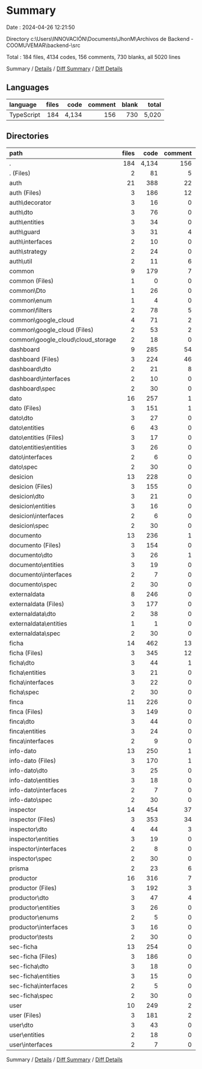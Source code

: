 # Summary

Date : 2024-04-26 12:21:50

Directory c:\\Users\\INNOVACIÓN\\Documents\\JhonM\\Archivos de Backend - COOMUVEMAR\\backend-\\src

Total : 184 files,  4134 codes, 156 comments, 730 blanks, all 5020 lines

Summary / [Details](details.md) / [Diff Summary](diff.md) / [Diff Details](diff-details.md)

## Languages
| language | files | code | comment | blank | total |
| :--- | ---: | ---: | ---: | ---: | ---: |
| TypeScript | 184 | 4,134 | 156 | 730 | 5,020 |

## Directories
| path | files | code | comment | blank | total |
| :--- | ---: | ---: | ---: | ---: | ---: |
| . | 184 | 4,134 | 156 | 730 | 5,020 |
| . (Files) | 2 | 81 | 5 | 6 | 92 |
| auth | 21 | 388 | 22 | 76 | 486 |
| auth (Files) | 3 | 186 | 12 | 28 | 226 |
| auth\\decorator | 3 | 16 | 0 | 4 | 20 |
| auth\\dto | 3 | 76 | 0 | 12 | 88 |
| auth\\entities | 3 | 34 | 0 | 15 | 49 |
| auth\\guard | 3 | 31 | 4 | 6 | 41 |
| auth\\interfaces | 2 | 10 | 0 | 2 | 12 |
| auth\\strategy | 2 | 24 | 0 | 5 | 29 |
| auth\\util | 2 | 11 | 6 | 4 | 21 |
| common | 9 | 179 | 7 | 30 | 216 |
| common (Files) | 1 | 0 | 0 | 1 | 1 |
| common\\Dto | 1 | 26 | 0 | 2 | 28 |
| common\\enum | 1 | 4 | 0 | 1 | 5 |
| common\\filters | 2 | 78 | 5 | 7 | 90 |
| common\\google_cloud | 4 | 71 | 2 | 19 | 92 |
| common\\google_cloud (Files) | 2 | 53 | 2 | 17 | 72 |
| common\\google_cloud\\cloud_storage | 2 | 18 | 0 | 2 | 20 |
| dashboard | 9 | 285 | 54 | 62 | 401 |
| dashboard (Files) | 3 | 224 | 46 | 45 | 315 |
| dashboard\\dto | 2 | 21 | 8 | 6 | 35 |
| dashboard\\interfaces | 2 | 10 | 0 | 1 | 11 |
| dashboard\\spec | 2 | 30 | 0 | 10 | 40 |
| dato | 16 | 257 | 1 | 54 | 312 |
| dato (Files) | 3 | 151 | 1 | 18 | 170 |
| dato\\dto | 3 | 27 | 0 | 6 | 33 |
| dato\\entities | 6 | 43 | 0 | 18 | 61 |
| dato\\entities (Files) | 3 | 17 | 0 | 7 | 24 |
| dato\\entities\\entities | 3 | 26 | 0 | 11 | 37 |
| dato\\interfaces | 2 | 6 | 0 | 2 | 8 |
| dato\\spec | 2 | 30 | 0 | 10 | 40 |
| desicion | 13 | 228 | 0 | 41 | 269 |
| desicion (Files) | 3 | 155 | 0 | 17 | 172 |
| desicion\\dto | 3 | 21 | 0 | 6 | 27 |
| desicion\\entities | 3 | 16 | 0 | 7 | 23 |
| desicion\\interfaces | 2 | 6 | 0 | 1 | 7 |
| desicion\\spec | 2 | 30 | 0 | 10 | 40 |
| documento | 13 | 236 | 1 | 44 | 281 |
| documento (Files) | 3 | 154 | 0 | 17 | 171 |
| documento\\dto | 3 | 26 | 1 | 7 | 34 |
| documento\\entities | 3 | 19 | 0 | 9 | 28 |
| documento\\interfaces | 2 | 7 | 0 | 1 | 8 |
| documento\\spec | 2 | 30 | 0 | 10 | 40 |
| externaldata | 8 | 246 | 0 | 38 | 284 |
| externaldata (Files) | 3 | 177 | 0 | 18 | 195 |
| externaldata\\dto | 2 | 38 | 0 | 9 | 47 |
| externaldata\\entities | 1 | 1 | 0 | 1 | 2 |
| externaldata\\spec | 2 | 30 | 0 | 10 | 40 |
| ficha | 14 | 462 | 13 | 71 | 546 |
| ficha (Files) | 3 | 345 | 12 | 38 | 395 |
| ficha\\dto | 3 | 44 | 1 | 9 | 54 |
| ficha\\entities | 3 | 21 | 0 | 9 | 30 |
| ficha\\interfaces | 3 | 22 | 0 | 5 | 27 |
| ficha\\spec | 2 | 30 | 0 | 10 | 40 |
| finca | 11 | 226 | 0 | 40 | 266 |
| finca (Files) | 3 | 149 | 0 | 17 | 166 |
| finca\\dto | 3 | 44 | 0 | 10 | 54 |
| finca\\entities | 3 | 24 | 0 | 12 | 36 |
| finca\\interfaces | 2 | 9 | 0 | 1 | 10 |
| info-dato | 13 | 250 | 1 | 46 | 297 |
| info-dato (Files) | 3 | 170 | 1 | 19 | 190 |
| info-dato\\dto | 3 | 25 | 0 | 8 | 33 |
| info-dato\\entities | 3 | 18 | 0 | 8 | 26 |
| info-dato\\interfaces | 2 | 7 | 0 | 1 | 8 |
| info-dato\\spec | 2 | 30 | 0 | 10 | 40 |
| inspector | 14 | 454 | 37 | 80 | 571 |
| inspector (Files) | 3 | 353 | 34 | 48 | 435 |
| inspector\\dto | 4 | 44 | 3 | 12 | 59 |
| inspector\\entities | 3 | 19 | 0 | 8 | 27 |
| inspector\\interfaces | 2 | 8 | 0 | 2 | 10 |
| inspector\\spec | 2 | 30 | 0 | 10 | 40 |
| prisma | 2 | 23 | 6 | 5 | 34 |
| productor | 16 | 316 | 7 | 55 | 378 |
| productor (Files) | 3 | 192 | 3 | 20 | 215 |
| productor\\dto | 3 | 47 | 4 | 11 | 62 |
| productor\\entities | 3 | 26 | 0 | 11 | 37 |
| productor\\enums | 2 | 5 | 0 | 1 | 6 |
| productor\\interfaces | 3 | 16 | 0 | 2 | 18 |
| productor\\tests | 2 | 30 | 0 | 10 | 40 |
| sec-ficha | 13 | 254 | 0 | 45 | 299 |
| sec-ficha (Files) | 3 | 186 | 0 | 21 | 207 |
| sec-ficha\\dto | 3 | 18 | 0 | 6 | 24 |
| sec-ficha\\entities | 3 | 15 | 0 | 6 | 21 |
| sec-ficha\\interfaces | 2 | 5 | 0 | 2 | 7 |
| sec-ficha\\spec | 2 | 30 | 0 | 10 | 40 |
| user | 10 | 249 | 2 | 37 | 288 |
| user (Files) | 3 | 181 | 2 | 23 | 206 |
| user\\dto | 3 | 43 | 0 | 7 | 50 |
| user\\entities | 2 | 18 | 0 | 6 | 24 |
| user\\interfaces | 2 | 7 | 0 | 1 | 8 |

Summary / [Details](details.md) / [Diff Summary](diff.md) / [Diff Details](diff-details.md)